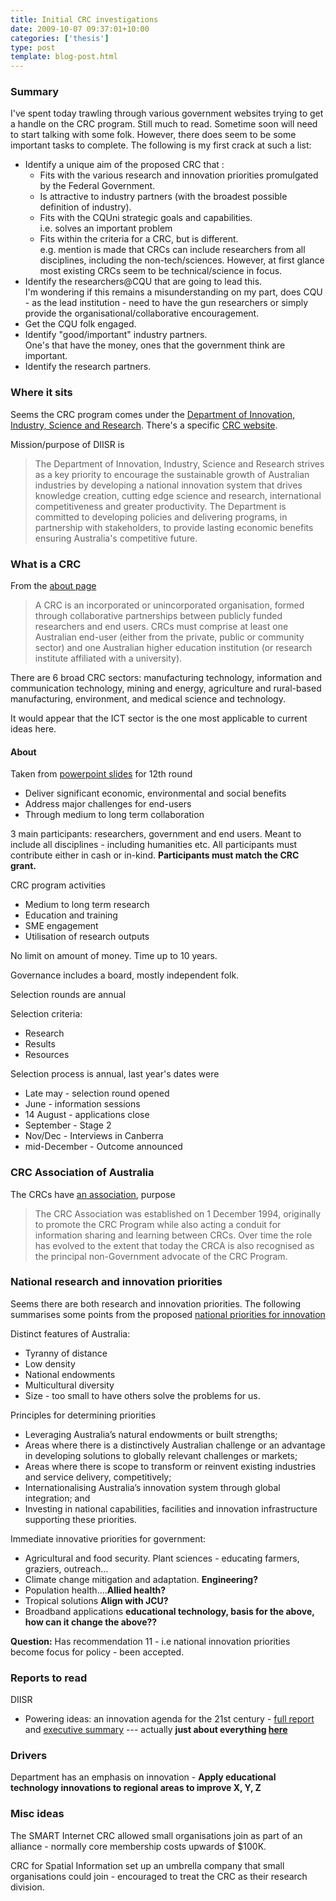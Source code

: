 ```yaml
---
title: Initial CRC investigations
date: 2009-10-07 09:37:01+10:00
categories: ['thesis']
type: post
template: blog-post.html
---
```

### Summary

I've spent today trawling through various government websites trying to get a handle on the CRC program. Still much to read. Sometime soon will need to start talking with some folk. However, there does seem to be some important tasks to complete. The following is my first crack at such a list:

- Identify a unique aim of the proposed CRC that :
    - Fits with the various research and innovation priorities promulgated by the Federal Government.
    - Is attractive to industry partners (with the broadest possible definition of industry).
    - Fits with the CQUni strategic goals and capabilities.  
        i.e. solves an important problem
    - Fits within the criteria for a CRC, but is different.  
        e.g. mention is made that CRCs can include researchers from all disciplines, including the non-tech/sciences. However, at first glance most existing CRCs seem to be technical/science in focus.
- Identify the researchers@CQU that are going to lead this.  
    I'm wondering if this remains a misunderstanding on my part, does CQU - as the lead institution - need to have the gun researchers or simply provide the organisational/collaborative encouragement.
- Get the CQU folk engaged.
- Identify "good/important" industry partners.  
    One's that have the money, ones that the government think are important.
- Identify the research partners.

### Where it sits

Seems the CRC program comes under the [Department of Innovation, Industry, Science and Research](http://www.innovation.gov.au/Pages/default.aspx). There's a specific [CRC website](http://www.crc.gov.au/).

Mission/purpose of DIISR is

> The Department of Innovation, Industry, Science and Research strives as a key priority to encourage the sustainable growth of Australian industries by developing a national innovation system that drives knowledge creation, cutting edge science and research, international competitiveness and greater productivity. The Department is committed to developing policies and delivering programs, in partnership with stakeholders, to provide lasting economic benefits ensuring Australia's competitive future.

### What is a CRC

From the [about page](https://www.crc.gov.au/Information/ShowInformation.aspx?Doc=about_CRCs&key=bulletin-board-information-about-crcs&Heading=About%20CRCs)

> A CRC is an incorporated or unincorporated organisation, formed through collaborative partnerships between publicly funded researchers and end users. CRCs must comprise at least one Australian end-user (either from the private, public or community sector) and one Australian higher education institution (or research institute affiliated with a university).

There are 6 broad CRC sectors: manufacturing technology, information and communication technology, mining and energy, agriculture and rural-based manufacturing, environment, and medical science and technology.

It would appear that the ICT sector is the one most applicable to current ideas here.

#### About

Taken from [powerpoint slides](https://www.crc.gov.au/HTMLDocuments/Documents/PDF/Information%20Session%20Powerpoint%20Presentation%20-%20SR%2012.pdf) for 12th round

- Deliver significant economic, environmental and social benefits
- Address major challenges for end-users
- Through medium to long term collaboration

3 main participants: researchers, government and end users. Meant to include all disciplines - including humanities etc. All participants must contribute either in cash or in-kind. **Participants must match the CRC grant.**

CRC program activities

- Medium to long term research
- Education and training
- SME engagement
- Utilisation of research outputs

No limit on amount of money. Time up to 10 years.

Governance includes a board, mostly independent folk.

Selection rounds are annual

Selection criteria:

- Research
- Results
- Resources

Selection process is annual, last year's dates were

- Late may - selection round opened
- June - information sessions
- 14 August - applications close
- September - Stage 2
- Nov/Dec - Interviews in Canberra
- mid-December - Outcome announced

### CRC Association of Australia

The CRCs have [an association](http://www.crca.asn.au/), purpose

> The CRC Association was established on 1 December 1994, originally to promote the CRC Program while also acting a conduit for information sharing and learning between CRCs. Over time the role has evolved to the extent that today the CRCA is also recognised as the principal non-Government advocate of the CRC Program.

### National research and innovation priorities

Seems there are both research and innovation priorities. The following summarises some points from the proposed [national priorities for innovation](http://www.innovation.gov.au/innovationreview/Documents/NIS_review-chapter11.pdf)

Distinct features of Australia:

- Tyranny of distance
- Low density
- National endowments
- Multicultural diversity
- Size - too small to have others solve the problems for us.

Principles for determining priorities

- Leveraging Australia’s natural endowments or built strengths;
- Areas where there is a distinctively Australian challenge or an advantage in developing solutions to globally relevant challenges or markets;
- Areas where there is scope to transform or reinvent existing industries and service delivery, competitively;
- Internationalising Australia’s innovation system through global integration; and
- Investing in national capabilities, facilities and innovation infrastructure supporting these priorities.

Immediate innovative priorities for government:

- Agricultural and food security. Plant sciences - educating farmers, graziers, outreach...
- Climate change mitigation and adaptation. **Engineering?**
- Population health....**Allied health?**
- Tropical solutions **Align with JCU?**
- Broadband applications **educational technology, basis for the above, how can it change the above??**

**Question:** Has recommendation 11 - i.e national innovation priorities become focus for policy - been accepted.

### Reports to read

DIISR

- Powering ideas: an innovation agenda for the 21st century - [full report](http://www.innovation.gov.au/innovationreview/Documents/PoweringIdeas_fullreport.pdf) and [executive summary](http://www.innovation.gov.au/innovationreview/Documents/PoweringIdeas_executivesummary.pdf) --- actually **just about everything [here](http://www.innovation.gov.au/innovationreview/Pages/home.aspx)**

### Drivers

Department has an emphasis on innovation - **Apply educational technology innovations to regional areas to improve X, Y, Z**

### Misc ideas

The SMART Internet CRC allowed small organisations join as part of an alliance - normally core membership costs upwards of $100K.

CRC for Spatial Information set up an umbrella company that small organisations could join - encouraged to treat the CRC as their research division.